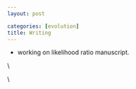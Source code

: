 ```yaml
---
layout: post

categories: [evolution]
title: Writing
---
```







 








-   working on likelihood ratio manuscript.

\

\

